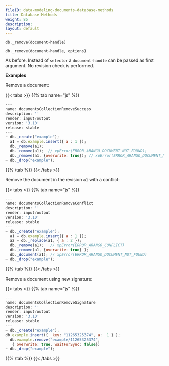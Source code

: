 ```yaml
---
fileID: data-modeling-documents-database-methods
title: Database Methods
weight: 85
description: 
layout: default
---
```

`db._remove(document-handle)`

`db._remove(document-handle, options)`

As before. Instead of `selector` a `document-handle` can be passed as
first argument. No revision check is performed.

**Examples**

Remove a document:


 {{< tabs >}}
{{% tab name="js" %}}
```js
---
name: documentsCollectionRemoveSuccess
description: ''
render: input/output
version: '3.10'
release: stable
---
~ db._create("example");
  a1 = db.example.insert({ a : 1 });
  db._remove(a1);
  db._remove(a1);  // xpError(ERROR_ARANGO_DOCUMENT_NOT_FOUND);
  db._remove(a1, {overwrite: true}); // xpError(ERROR_ARANGO_DOCUMENT_NOT_FOUND);
~ db._drop("example");
```
{{% /tab %}}
{{< /tabs >}}
 



Remove the document in the revision `a1` with a conflict:


 {{< tabs >}}
{{% tab name="js" %}}
```js
---
name: documentsCollectionRemoveConflict
description: ''
render: input/output
version: '3.10'
release: stable
---
~ db._create("example");
  a1 = db.example.insert({ a : 1 });
  a2 = db._replace(a1, { a : 2 });
  db._remove(a1);   // xpError(ERROR_ARANGO_CONFLICT)
  db._remove(a1, {overwrite: true} );
  db._document(a1); // xpError(ERROR_ARANGO_DOCUMENT_NOT_FOUND)
~ db._drop("example");
```
{{% /tab %}}
{{< /tabs >}}
 



Remove a document using new signature:


 {{< tabs >}}
{{% tab name="js" %}}
```js
---
name: documentsCollectionRemoveSignature
description: ''
render: input/output
version: '3.10'
release: stable
---
~ db._create("example");
db.example.insert({ _key: "11265325374", a:  1 } );
  db.example.remove("example/11265325374",
   { overwrite: true, waitForSync: false})
~ db._drop("example");
```
{{% /tab %}}
{{< /tabs >}}
 


